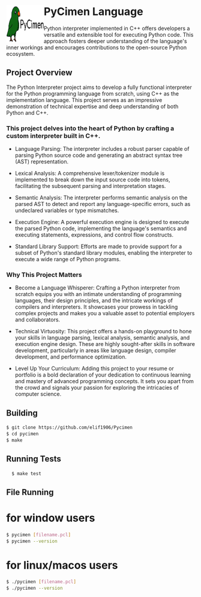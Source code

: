 <div>
  <img src="picture.jpeg" alt="Python Logo" align="left" width="100" height="100">
  <h1>PyCimen Language</h1>
</div>

Python interpreter implemented in C++ offers developers a versatile and extensible tool for executing Python code. This approach fosters deeper understanding of the language's inner workings and encourages contributions to the open-source Python ecosystem.

## Project Overview

The Python Interpreter project aims to develop a fully functional interpreter for the Python programming language from scratch, using C++ as the implementation language. This project serves as an impressive demonstration of technical expertise and deep understanding of both Python and C++.

### This project delves into the heart of Python by crafting a custom interpreter built in C++.

   + Language Parsing: The interpreter includes a robust parser capable of parsing Python source code and generating an abstract syntax tree (AST) representation.

   + Lexical Analysis: A comprehensive lexer/tokenizer module is implemented to break down the input source code into tokens, facilitating the subsequent parsing and interpretation stages.

   + Semantic Analysis: The interpreter performs semantic analysis on the parsed AST to detect and report any language-specific errors, such as undeclared variables or type mismatches.

   + Execution Engine: A powerful execution engine is designed to execute the parsed Python code, implementing the language's semantics and executing statements, expressions, and control flow constructs.

   + Standard Library Support: Efforts are made to provide support for a subset of Python's standard library modules, enabling the interpreter to execute a wide range of Python programs.

### Why This Project Matters

   * Become a Language Whisperer: Crafting a Python interpreter from scratch equips you with an intimate understanding of programming languages, their design principles, and the intricate workings of compilers and interpreters. It showcases your prowess in tackling complex projects and makes you a valuable asset to potential employers and collaborators.

   * Technical Virtuosity: This project offers a hands-on playground to hone your skills in language parsing, lexical analysis, semantic analysis, and execution engine design. These are highly sought-after skills in software development, particularly in areas like language design, compiler development, and performance optimization.

   * Level Up Your Curriculum: Adding this project to your resume or portfolio is a bold declaration of your dedication to continuous learning and mastery of advanced programming concepts. It sets you apart from the crowd and signals your passion for exploring the intricacies of computer science.

## Building

```bash
$ git clone https://github.com/elif1906/Pycimen
$ cd pycimen
$ make

```
## Running Tests

```bash
  $ make test
```

## File Running
# for window users
```bash
$ pycimen [filename.pcl]  
$ pycimen --version

```
# for linux/macos users
```bash
$ ./pycimen [filename.pcl]  
$ ./pycimen --version

```


